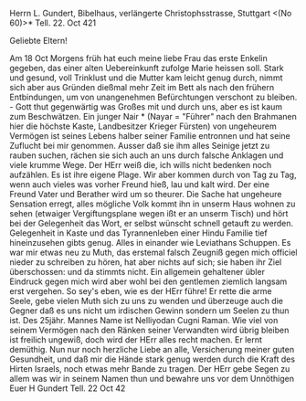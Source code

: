 Herrn L. Gundert, Bibelhaus, verlängerte Christophsstrasse, Stuttgart 
<(No 60)>* Tell. 22. Oct 421

Geliebte Eltern!

Am 18 Oct Morgens früh hat euch meine liebe Frau das erste Enkelin gegeben, das einer alten Uebereinkunft zufolge Marie heissen soll. Stark und gesund, voll Trinklust und die Mutter kam leicht genug durch, nimmt sich aber aus Gründen dießmal mehr Zeit im Bett als nach den frühern Entbindungen, um von unangenehmen Befürchtungen verschont zu bleiben. - Gott thut gegenwärtig was Großes mit und durch uns, aber es ist kaum zum Beschwätzen. Ein junger Nair <Ramen>* (Nayar = "Führer" nach den Brahmanen hier die höchste Kaste, Landbesitzer Krieger Fürsten) von ungeheurem Vermögen ist seines Lebens halber seiner Familie entronnen und hat seine Zuflucht bei mir genommen. Ausser daß sie ihm alles Seinige jetzt zu rauben suchen, rächen sie sich auch an uns durch falsche Anklagen und viele krumme Wege. Der HErr weiß die, ich wills nicht bedenken noch aufzählen. Es ist ihre eigene Plage. Wir aber kommen durch von Tag zu Tag, wenn auch vieles was vorher Freund hieß, lau und kalt wird. Der eine Freund Vater und Berather wird um so theurer. Die Sache hat ungeheure Sensation erregt, alles mögliche Volk kommt ihn in unserm Haus wohnen zu sehen (etwaiger Vergiftungsplane wegen ißt er an unserm Tisch) und hört bei der Gelegenheit das Wort, er selbst wünscht schnell getauft zu werden. Gelegenheit in Kaste und das Tyrannenleben einer Hindu Familie tief hineinzusehen gibts genug. Alles in einander wie Leviathans Schuppen. Es war mir etwas neu zu Muth, das erstemal falsch Zeugniß gegen mich officiel nieder zu schreiben zu hören, hat aber nichts auf sich; sie haben ihr Ziel überschossen: und da stimmts nicht. Ein allgemein gehaltener übler Eindruck gegen mich wird aber wohl bei den gentlemen ziemlich langsam erst vergehen. So sey's eben, wie es der HErr führe! Er rette die arme Seele, gebe vielen Muth sich zu uns zu wenden und überzeuge auch die Gegner daß es uns nicht um irdischen Gewinn sondern um Seelen zu thun ist. Des 25jähr. Mannes Name ist Nelliyodan Cugni Raman. Wie viel von seinem Vermögen nach den Ränken seiner Verwandten wird übrig bleiben ist freilich ungewiß, doch wird der HErr alles recht machen. Er lernt demüthig. Nun nur noch herzliche Liebe an alle, Versicherung meiner guten Gesundheit, und daß mir die Hände stark genug werden durch die Kraft des Hirten Israels, noch etwas mehr Bande zu tragen. Der HErr gebe Segen zu allem was wir in seinem Namen thun und bewahre uns vor dem Unnöthigen
 Euer H Gundert
Tell. 22 Oct 42
